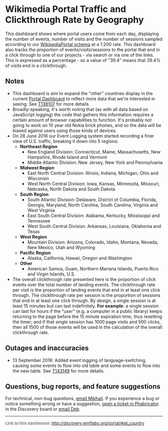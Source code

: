 Wikimedia Portal Traffic and Clickthrough Rate by Geography
=======

This dashboard shows where portal users come from each day, displaying the number of events, number of visits and the number of sessions sampled according to our [WikipediaPortal schema](https://meta.wikimedia.org/wiki/Schema:WikipediaPortal) at a 1:200 rate. This dashboard also tracks the proportion of events/visits/sessions to the portal that end in a click through to one of our projects - via search or via one of the links. This is expressed as a percentage - so a value of "39.4" means that 39.4% of visits end in a clickthrough.

Notes
------

* This dashboard is aim to expand the "other" countries display in the current [Portal Dashboard](http://discovery.wmflabs.org/portal/#country_breakdown) to reflect more data that we're interested in seeing. See [T138107](https://phabricator.wikimedia.org/T138107) for more details.
* Broadly-speaking, it's worth noting that (as with all data based on JavaScript logging) the code that gathers this information requires a certain amount of browser capabilities to function. It's probably not going to work on 10 year old Nokia brick phones, and so the data will be biased against users using those kinds of devices.
* On 28 June 2016 our Event Logging system started recording a finer view of U.S. traffic, breaking it down into 5 regions:
    - **Northeast Region**
        - New England Division: Connecticut, Maine, Massachusetts, New Hampshire, Rhode Island and Vermont
        - Middle Atlantic Division: New Jersey, New York and Pennsylvania
    - **Midwest Region**
        - East North Central Division: Illinois, Indiana, Michigan, Ohio and Wisconsin
        - West North Central Division: Iowa, Kansas, Minnesota, Missouri, Nebraska, North Dakota and South Dakota
    - **South Region**
        - South Atlantic Division: Delaware, District of Columbia, Florida, Georgia, Maryland, North Carolina, South Carolina, Virginia and West Virginia
        - East South Central Division: Alabama, Kentucky, Mississippi and Tennessee
        - West South Central Division: Arkansas, Louisiana, Oklahoma and Texas
    - **West Region**
        - Mountain Division: Arizona, Colorado, Idaho, Montana, Nevada, New Mexico, Utah and Wyoming
    - **Pacific Region**
        - Alaska, California, Hawaii, Oregon and Washington
    - **Other**
        - American Samoa, Guam, Northern Mariana Islands, Puerto Rico and Virgin Islands, U.S.
* The overall clickthrough rate presented here is the proportion of click events over the total number of landing events. The clickthrough rate per visit is the proportion of landing events that end in at least one click through. The clickthrough rate per session is the proportion of sessions that end in at least one click through. By design, a single session is at least 15 minutes but can last indefinitely. **For example**: a single session can last for hours if the "user" (e.g. a computer in a public library) keeps returning to the page before the 15 minute expiration time, thus resetting the timer; and if that single session has 1000 page visits and 500 clicks, then all 1500 of those events will be used in the calculation of the overall clickthrough rate. 

Outages and inaccuracies
------

- 13 September 2016: Added event logging of language-switching, causing some events to flow into old table and some events to flow into the new table. See [T143149](https://phabricator.wikimedia.org/T143149) for more details.

Questions, bug reports, and feature suggestions
------
For technical, non-bug questions, [email Mikhail](mailto:mpopov@wikimedia.org?subject=Dashboard%20Question). If you experience a bug or notice something wrong or have a suggestion, [open a ticket in Phabricator](https://phabricator.wikimedia.org/maniphest/task/create/?projects=Discovery) in the Discovery board or [email Deb](mailto:deb@wikimedia.org?subject=Dashboard%20Question).

<hr style="border-color: gray;">
<p style="font-size: small; color: gray;">
  <strong>Link to this dashboard:</strong>
  <a href="http://discovery.wmflabs.org/portal/#all_country">
    http://discovery.wmflabs.org/portal/#all_country
  </a>
</p>


